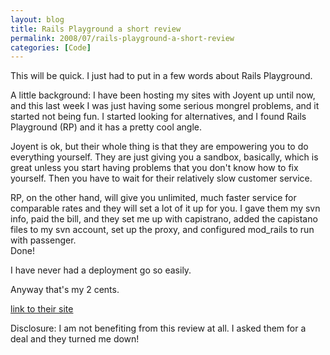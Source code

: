 ```yaml
---
layout: blog
title: Rails Playground a short review
permalink: 2008/07/rails-playground-a-short-review
categories: [Code]
---
```


<p>This will be quick. I just had to put in a few words about Rails Playground.</p>
<p>A little background: I have been hosting my sites with Joyent up until now, and this last week I was just having some serious mongrel problems, and it started not being fun. I started looking for alternatives, and I found Rails Playground (RP) and it has a pretty cool angle.</p>
<p>Joyent is ok, but their whole thing is that they are empowering you to do everything yourself. They are just giving you a sandbox, basically, which is great unless you start having problems that you don&#039;t know how to fix yourself. Then you have to wait for their relatively slow customer service.</p>
<p>RP, on the other hand, will give you unlimited, much faster service for comparable rates and they will set a lot of it up for you. I gave them my svn info, paid the bill, and they set me up with capistrano, added the capistano files to my svn account, set up the proxy, and configured mod_rails to run with passenger.<br />
Done!</p>
<p>I have never had a deployment go so easily.</p>
<p>Anyway that&#039;s my 2 cents.</p>
<p><a href="http://railsplayground.com">link to their site</a></p>
<p>Disclosure: I am not benefiting from this review at all. I asked them for a deal and they turned me down!</p>

